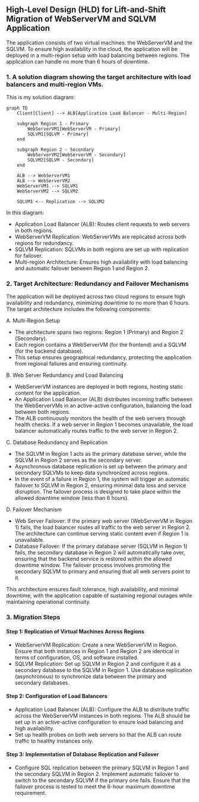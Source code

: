 ## High-Level Design (HLD) for Lift-and-Shift Migration of WebServerVM and SQLVM Application 
The application consists of two virtual machines: the WebServerVM and the SQLVM. To ensure high availability in the cloud, the application will be deployed in a multi-region setup with load balancing between regions. The application can handle no more than 6 hours of downtime.

### 1. A solution diagram showing the target architecture with load balancers and multi-region VMs.
This is my solution diagram:
``` mermaid
graph TD
    Client[Client] --> ALB[Application Load Balancer - Multi-Region]
    
    subgraph Region 1 - Primary
        WebServerVM1[WebServerVM - Primary]
        SQLVM1[SQLVM - Primary]
    end
    
    subgraph Region 2 - Secondary
        WebServerVM2[WebServerVM - Secondary]
        SQLVM2[SQLVM - Secondary]
    end

    ALB --> WebServerVM1
    ALB --> WebServerVM2
    WebServerVM1 --> SQLVM1
    WebServerVM2 --> SQLVM2

    SQLVM1 <-- Replication --> SQLVM2
```
In this diagram:
- Application Load Balancer (ALB): Routes client requests to web servers in both regions.
- WebServerVM Replication: WebServerVMs are replicated across both regions for redundancy.
- SQLVM Replication: SQLVMs in both regions are set up with replication for failover.
- Multi-region Architecture: Ensures high availability with load balancing and automatic failover between Region 1 and Region 2.
### 2. Target Architecture: Redundancy and Failover Mechanisms
The application will be deployed across two cloud regions to ensure high availability and redundancy, minimizing downtime to no more than 6 hours. The target architecture includes the following components:

A. Multi-Region Setup

- The architecture spans two regions: Region 1 (Primary) and Region 2 (Secondary).
- Each region contains a WebServerVM (for the frontend) and a SQLVM (for the backend database).
- This setup ensures geographical redundancy, protecting the application from regional failures and ensuring continuity.

B. Web Server Redundancy and Load Balancing

- WebServerVM instances are deployed in both regions, hosting static content for the application.
- An Application Load Balancer (ALB) distributes incoming traffic between the WebServerVMs in an active-active configuration, balancing the load between both regions.
- The ALB continuously monitors the health of the web servers through health checks. If a web server in Region 1 becomes unavailable, the load balancer automatically routes traffic to the web server in Region 2.

C. Database Redundancy and Replication

- The SQLVM in Region 1 acts as the primary database server, while the SQLVM in Region 2 serves as the secondary server.
- Asynchronous database replication is set up between the primary and secondary SQLVMs to keep data synchronized across regions.
- In the event of a failure in Region 1, the system will trigger an automatic failover to SQLVM in Region 2, ensuring minimal data loss and service disruption. The failover process is designed to take place within the allowed downtime window (less than 6 hours).

D. Failover Mechanism

- Web Server Failover: If the primary web server (WebServerVM in Region 1) fails, the load balancer routes all traffic to the web server in Region 2. The architecture can continue serving static content even if Region 1 is unavailable.
- Database Failover: If the primary database server (SQLVM in Region 1) fails, the secondary database in Region 2 will automatically take over, ensuring that the backend service is restored within the allowed downtime window. The failover process involves promoting the secondary SQLVM to primary and ensuring that all web servers point to it.

This architecture ensures fault tolerance, high availability, and minimal downtime, with the application capable of sustaining regional outages while maintaining operational continuity.

### 3. Migration Steps

#### Step 1: Replication of Virtual Machines Across Regions
- WebServerVM Replication: Create a new WebServerVM in Region. Ensure that both instances in Region 1 and Region 2 are identical in terms of configuration, OS, and software installed.
- SQLVM Replication: Set up SQLVM in Region 2 and configure it as a secondary database to the SQLVM in Region 1. Use database replication (asynchronous) to synchronize data between the primary and secondary databases.
#### Step 2: Configuration of Load Balancers
- Application Load Balancer (ALB): Configure the ALB to distribute traffic across the WebServerVM instances in both regions. The ALB should be set up in an active-active configuration to ensure load balancing and high availability.
- Set up health probes on both web servers so that the ALB can route traffic to healthy instances only.
#### Step 3: Implementation of Database Replication and Failover
- Configure SQL replication between the primary SQLVM in Region 1 and the secondary SQLVM in Region 2.
Implement automatic failover to switch to the secondary SQLVM if the primary one fails. Ensure that the failover process is tested to meet the 6-hour maximum downtime requirement.
